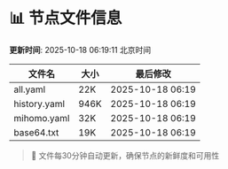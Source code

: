 # 📊 节点文件信息

**更新时间**: 2025-10-18 06:19:11 北京时间

| 文件名 | 大小 | 最后修改 |
|--------|------|----------|
| all.yaml | 22K | 2025-10-18 06:19 |
| history.yaml | 946K | 2025-10-18 06:19 |
| mihomo.yaml | 32K | 2025-10-18 06:19 |
| base64.txt | 19K | 2025-10-18 06:19 |

> 🔄 文件每30分钟自动更新，确保节点的新鲜度和可用性
